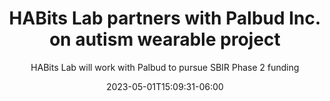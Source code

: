 ---
title: "HABits Lab partners with Palbud Inc. on autism wearable project"
date: 2023-05-01T15:09:31-06:00
draft: false
subtitle: "HABits Lab will work with Palbud to pursue SBIR Phase 2 funding"
has_link: true
link: "https://www.getpalbud.com/"
---